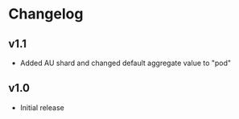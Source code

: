 # Changelog

## v1.1

-   Added AU shard and changed default aggregate value to "pod"

## v1.0

-   Initial release
